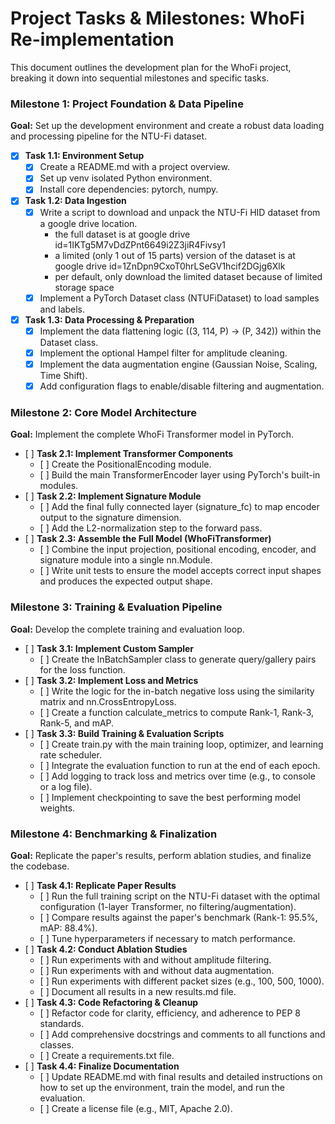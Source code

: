 # **Project Tasks & Milestones: WhoFi Re-implementation**

This document outlines the development plan for the WhoFi project, breaking it down into sequential milestones and specific tasks.

### **Milestone 1: Project Foundation & Data Pipeline**

**Goal:** Set up the development environment and create a robust data loading and processing pipeline for the NTU-Fi dataset.

* [x] **Task 1.1: Environment Setup**
  * [x] Create a README.md with a project overview.
  * [x] Set up venv isolated Python environment.
  * [x] Install core dependencies: pytorch, numpy.
* [x] **Task 1.2: Data Ingestion**
  * [x] Write a script to download and unpack the NTU-Fi HID dataset from a google drive location.
    * the full dataset is at google drive id=1IKTg5M7vDdZPnt6649i2Z3jiR4Fivsy1
    * a limited (only 1 out of 15 parts) version of the dataset is at google drive id=1ZnDpn9CxoT0hrLSeGV1hcif2DGjg6Xlk
    * per default, only download the limited dataset because of limited storage space
  * [x] Implement a PyTorch Dataset class (NTUFiDataset) to load samples and labels.
* [x] **Task 1.3: Data Processing & Preparation**
  * [x] Implement the data flattening logic ((3, 114, P) \-\> (P, 342)) within the Dataset class.
  * [x] Implement the optional Hampel filter for amplitude cleaning.
  * [x] Implement the data augmentation engine (Gaussian Noise, Scaling, Time Shift).
  * [x] Add configuration flags to enable/disable filtering and augmentation.

### **Milestone 2: Core Model Architecture**

**Goal:** Implement the complete WhoFi Transformer model in PyTorch.

* \[ \] **Task 2.1: Implement Transformer Components**
  * \[ \] Create the PositionalEncoding module.
  * \[ \] Build the main TransformerEncoder layer using PyTorch's built-in modules.
* \[ \] **Task 2.2: Implement Signature Module**
  * \[ \] Add the final fully connected layer (signature\_fc) to map encoder output to the signature dimension.
  * \[ \] Add the L2-normalization step to the forward pass.
* \[ \] **Task 2.3: Assemble the Full Model (WhoFiTransformer)**
  * \[ \] Combine the input projection, positional encoding, encoder, and signature module into a single nn.Module.
  * \[ \] Write unit tests to ensure the model accepts correct input shapes and produces the expected output shape.

### **Milestone 3: Training & Evaluation Pipeline**

**Goal:** Develop the complete training and evaluation loop.

* \[ \] **Task 3.1: Implement Custom Sampler**
  * \[ \] Create the InBatchSampler class to generate query/gallery pairs for the loss function.
* \[ \] **Task 3.2: Implement Loss and Metrics**
  * \[ \] Write the logic for the in-batch negative loss using the similarity matrix and nn.CrossEntropyLoss.
  * \[ \] Create a function calculate\_metrics to compute Rank-1, Rank-3, Rank-5, and mAP.
* \[ \] **Task 3.3: Build Training & Evaluation Scripts**
  * \[ \] Create train.py with the main training loop, optimizer, and learning rate scheduler.
  * \[ \] Integrate the evaluation function to run at the end of each epoch.
  * \[ \] Add logging to track loss and metrics over time (e.g., to console or a log file).
  * \[ \] Implement checkpointing to save the best performing model weights.

### **Milestone 4: Benchmarking & Finalization**

**Goal:** Replicate the paper's results, perform ablation studies, and finalize the codebase.

* \[ \] **Task 4.1: Replicate Paper Results**
  * \[ \] Run the full training script on the NTU-Fi dataset with the optimal configuration (1-layer Transformer, no filtering/augmentation).
  * \[ \] Compare results against the paper's benchmark (Rank-1: 95.5%, mAP: 88.4%).
  * \[ \] Tune hyperparameters if necessary to match performance.
* \[ \] **Task 4.2: Conduct Ablation Studies**
  * \[ \] Run experiments with and without amplitude filtering.
  * \[ \] Run experiments with and without data augmentation.
  * \[ \] Run experiments with different packet sizes (e.g., 100, 500, 1000).
  * \[ \] Document all results in a new results.md file.
* \[ \] **Task 4.3: Code Refactoring & Cleanup**
  * \[ \] Refactor code for clarity, efficiency, and adherence to PEP 8 standards.
  * \[ \] Add comprehensive docstrings and comments to all functions and classes.
  * \[ \] Create a requirements.txt file.
* \[ \] **Task 4.4: Finalize Documentation**
  * \[ \] Update README.md with final results and detailed instructions on how to set up the environment, train the model, and run the evaluation.
  * \[ \] Create a license file (e.g., MIT, Apache 2.0).
